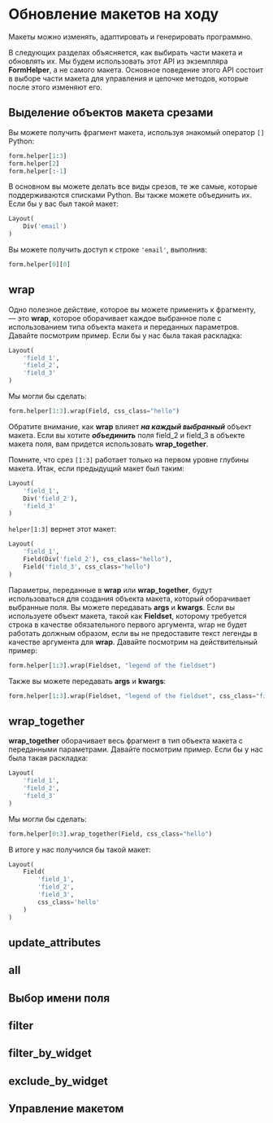 # Обновление макетов на ходу

Макеты можно изменять, адаптировать и генерировать программно.

В следующих разделах объясняется, как выбирать части макета и обновлять их. Мы будем использовать этот API из экземпляра **FormHelper**, а не самого макета. Основное поведение этого API состоит в выборе части макета для управления и цепочке методов, которые после этого изменяют его.

## Выделение объектов макета срезами

Вы можете получить фрагмент макета, используя знакомый оператор `[]` Python:

```python
form.helper[1:3]
form.helper[2]
form.helper[:-1]
```

В основном вы можете делать все виды срезов, те же самые, которые поддерживаются списками Python. Вы также можете объединить их. Если бы у вас был такой макет:

```python
Layout(
    Div('email')
)
```

Вы можете получить доступ к строке `'email'`, выполнив:

```python
form.helper[0][0]
```

## wrap

Одно полезное действие, которое вы можете применить к фрагменту, — это **wrap**, которое оборачивает каждое выбранное поле с использованием типа объекта макета и переданных параметров. Давайте посмотрим пример. Если бы у нас была такая раскладка:

```python
Layout(
    'field_1',
    'field_2',
    'field_3'
)
```

Мы могли бы сделать:

```python
form.helper[1:3].wrap(Field, css_class="hello")
```

Обратите внимание, как **wrap** влияет _**на каждый выбранный**_ объект макета. Если вы хотите _**объединить**_ поля field\_2 и field\_3 в объекте макета поля, вам придется использовать **wrap\_together**.

Помните, что срез `[1:3]` работает только на первом уровне глубины макета. Итак, если предыдущий макет был таким:

```python
Layout(
    'field_1',
    Div('field_2'),
    'field_3'
)
```

`helper[1:3]` вернет этот макет:

```python
Layout(
    'field_1',
    Field(Div('field_2'), css_class="hello"),
    Field('field_3', css_class="hello")
)
```

Параметры, переданные в **wrap** или **wrap\_together**, будут использоваться для создания объекта макета, который оборачивает выбранные поля. Вы можете передавать **args** и **kwargs**. Если вы используете объект макета, такой как **Fieldset**, которому требуется строка в качестве обязательного первого аргумента, wrap не будет работать должным образом, если вы не предоставите текст легенды в качестве аргумента для **wrap**. Давайте посмотрим на действительный пример:

```python
form.helper[1:3].wrap(Fieldset, "legend of the fieldset")
```

Также вы можете передавать **args** и **kwargs**:

```python
form.helper[1:3].wrap(Fieldset, "legend of the fieldset", css_class="fieldsets")
```

## wrap\_together

**wrap\_together** оборачивает весь фрагмент в тип объекта макета с переданными параметрами. Давайте посмотрим пример. Если бы у нас была такая раскладка:

```python
Layout(
    'field_1',
    'field_2',
    'field_3'
)
```

Мы могли бы сделать:

```python
form.helper[0:3].wrap_together(Field, css_class="hello")
```

В итоге у нас получился бы такой макет:

```python
Layout(
    Field(
        'field_1',
        'field_2',
        'field_3',
        css_class='hello'
    )
)
```

## update\_attributes

## all

## Выбор имени поля

## filter

## filter\_by\_widget

## exclude\_by\_widget

## Управление макетом
